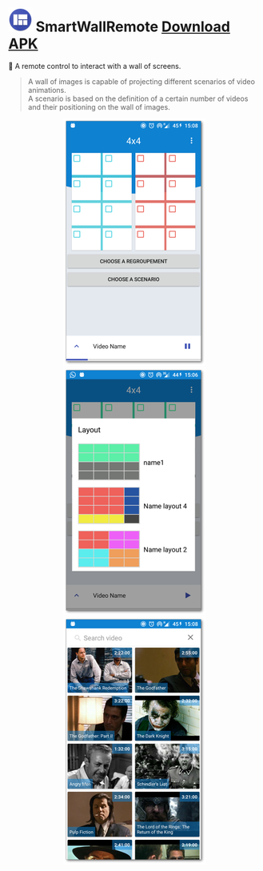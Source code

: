 ![logo](./app/src/main/res/mipmap-mdpi/ic_launcher.png) SmartWallRemote [Download APK](app/build/outputs/apk/debug)
==

:iphone: A remote control to interact with a wall of screens.

> A wall of images is capable of projecting different scenarios of video animations.  
> A scenario is based on the definition of a certain number of videos and their positioning on the wall of images.

<p align="center">
	<img alt="ScreenShot~ prompt" src="./screenshot/screen_2.png">
	<img alt="ScreenShot~ prompt" src="./screenshot/screen_4.png">
	<img alt="ScreenShot~ prompt" src="./screenshot/screen_3.png">
</p>
